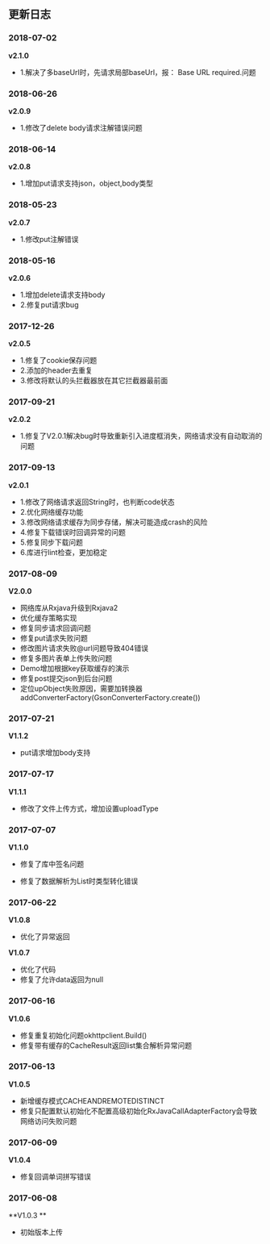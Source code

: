## 更新日志
### 2018-07-02
**v2.1.0**
- 1.解决了多baseUrl时，先请求局部baseUrl，报： Base URL required.问题

### 2018-06-26
**v2.0.9**
- 1.修改了delete body请求注解错误问题

### 2018-06-14
**v2.0.8**
- 1.增加put请求支持json，object,body类型

### 2018-05-23
**v2.0.7**
- 1.修改put注解错误 

### 2018-05-16
**v2.0.6**
- 1.增加delete请求支持body
- 2.修复put请求bug

### 2017-12-26
**v2.0.5**
- 1.修复了cookie保存问题
- 2.添加的header去重复
- 3.修改将默认的头拦截器放在其它拦截器最前面

### 2017-09-21
**v2.0.2**
- 1.修复了V2.0.1解决bug时导致重新引入进度框消失，网络请求没有自动取消的问题

### 2017-09-13
**v2.0.1**
- 1.修改了网络请求返回String时，也判断code状态
- 2.优化网络缓存功能
- 3.修改网络请求缓存为同步存储，解决可能造成crash的风险
- 4.修复下载错误时回调异常的问题
- 5.修复同步下载问题
- 6.库进行lint检查，更加稳定

### 2017-08-09

**V2.0.0**

- 网络库从Rxjava升级到Rxjava2
- 优化缓存策略实现
- 修复同步请求回调问题
- 修复put请求失败问题
- 修改图片请求失败@url问题导致404错误
- 修复多图片表单上传失败问题
- Demo增加根据key获取缓存的演示
- 修复post提交json到后台问题
- 定位upObject失败原因，需要加转换器addConverterFactory(GsonConverterFactory.create())

### 2017-07-21

**V1.1.2**

- put请求增加body支持



### 2017-07-17

**V1.1.1**

- 修改了文件上传方式，增加设置uploadType



### 2017-07-07

**V1.1.0**

- 修复了库中签名问题

- 修复了数据解析为List<String>时类型转化错误



### 2017-06-22

**V1.0.8**

- 优化了异常返回



**V1.0.7**



- 优化了代码
- 修复了允许data返回为null



### 2017-06-16

**V1.0.6**

- 修复重复初始化问题okhttpclient.Build()
- 修复带有缓存的CacheResult返回list集合解析异常问题



### 2017-06-13

**V1.0.5**

- 新增缓存模式CACHEANDREMOTEDISTINCT
- 修复只配置默认初始化不配置高级初始化RxJavaCallAdapterFactory会导致网络访问失败问题



### 2017-06-09

**V1.0.4**

- 修复回调单词拼写错误



### 2017-06-08



**V1.0.3 **

- 初始版本上传